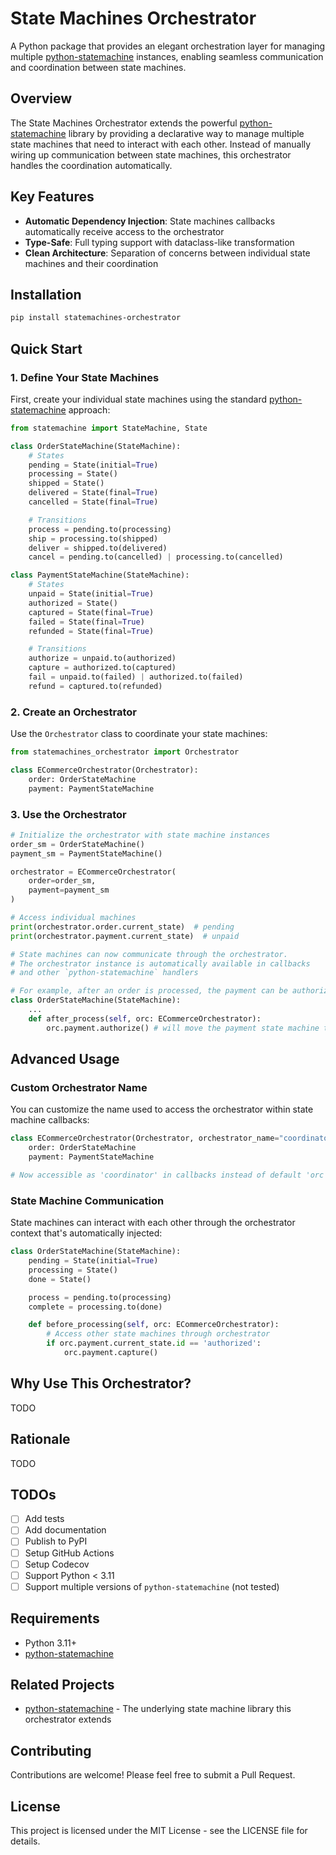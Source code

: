 # State Machines Orchestrator

A Python package that provides an elegant orchestration layer for managing multiple [python-statemachine](https://github.com/fgmacedo/python-statemachine) instances, enabling seamless communication and coordination between state machines.

## Overview

The State Machines Orchestrator extends the powerful [python-statemachine](https://github.com/fgmacedo/python-statemachine) library by providing a declarative way to manage multiple state machines that need to interact with each other. Instead of manually wiring up communication between state machines, this orchestrator handles the coordination automatically.

## Key Features

- **Automatic Dependency Injection**: State machines callbacks automatically receive access to the orchestrator
- **Type-Safe**: Full typing support with dataclass-like transformation
- **Clean Architecture**: Separation of concerns between individual state machines and their coordination

## Installation

```bash
pip install statemachines-orchestrator
```

## Quick Start

### 1. Define Your State Machines

First, create your individual state machines using the standard [python-statemachine](https://pypi.org/project/python-statemachine/) approach:

```python
from statemachine import StateMachine, State

class OrderStateMachine(StateMachine):
    # States
    pending = State(initial=True)
    processing = State()
    shipped = State()
    delivered = State(final=True)
    cancelled = State(final=True)

    # Transitions
    process = pending.to(processing)
    ship = processing.to(shipped)
    deliver = shipped.to(delivered)
    cancel = pending.to(cancelled) | processing.to(cancelled)

class PaymentStateMachine(StateMachine):
    # States
    unpaid = State(initial=True)
    authorized = State()
    captured = State(final=True)
    failed = State(final=True)
    refunded = State(final=True)

    # Transitions
    authorize = unpaid.to(authorized)
    capture = authorized.to(captured)
    fail = unpaid.to(failed) | authorized.to(failed)
    refund = captured.to(refunded)
```

### 2. Create an Orchestrator

Use the `Orchestrator` class to coordinate your state machines:

```python
from statemachines_orchestrator import Orchestrator

class ECommerceOrchestrator(Orchestrator):
    order: OrderStateMachine
    payment: PaymentStateMachine
```

### 3. Use the Orchestrator

```python
# Initialize the orchestrator with state machine instances
order_sm = OrderStateMachine()
payment_sm = PaymentStateMachine()

orchestrator = ECommerceOrchestrator(
    order=order_sm,
    payment=payment_sm
)

# Access individual machines
print(orchestrator.order.current_state)  # pending
print(orchestrator.payment.current_state)  # unpaid

# State machines can now communicate through the orchestrator.
# The orchestrator instance is automatically available in callbacks
# and other `python-statemachine` handlers

# For example, after an order is processed, the payment can be authorized:
class OrderStateMachine(StateMachine):
    ...
    def after_process(self, orc: ECommerceOrchestrator):
        orc.payment.authorize() # will move the payment state machine to 'authorized' if it's in 'unpaid'
```

## Advanced Usage

### Custom Orchestrator Name

You can customize the name used to access the orchestrator within state machine callbacks:

```python
class ECommerceOrchestrator(Orchestrator, orchestrator_name="coordinator"):
    order: OrderStateMachine
    payment: PaymentStateMachine

# Now accessible as 'coordinator' in callbacks instead of default 'orc'
```

### State Machine Communication

State machines can interact with each other through the orchestrator context that's automatically injected:

```python
class OrderStateMachine(StateMachine):
    pending = State(initial=True)
    processing = State()
    done = State()

    process = pending.to(processing)
    complete = processing.to(done)

    def before_processing(self, orc: ECommerceOrchestrator):
        # Access other state machines through orchestrator
        if orc.payment.current_state.id == 'authorized':
            orc.payment.capture()
```

## Why Use This Orchestrator?

TODO

## Rationale

TODO

## TODOs

- [ ] Add tests
- [ ] Add documentation
- [ ] Publish to PyPI
- [ ] Setup GitHub Actions
- [ ] Setup Codecov
- [ ] Support Python < 3.11
- [ ] Support multiple versions of `python-statemachine` (not tested)

## Requirements

- Python 3.11+
- [python-statemachine](https://pypi.org/project/python-statemachine/)

## Related Projects

- [python-statemachine](https://github.com/fgmacedo/python-statemachine) - The underlying state machine library this orchestrator extends

## Contributing

Contributions are welcome! Please feel free to submit a Pull Request.

## License

This project is licensed under the MIT License - see the LICENSE file for details.
